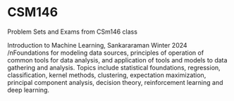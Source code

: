 # CSM146
Problem Sets and Exams from CSm146 class

Introduction to Machine Learning, Sankararaman Winter 2024 
/nFoundations for modeling data sources, principles of operation of common tools for data analysis, and application of tools and models to data gathering and analysis. Topics include statistical foundations, regression, classification, kernel methods, clustering, expectation maximization, principal component analysis, decision theory, reinforcement learning and deep learning.
